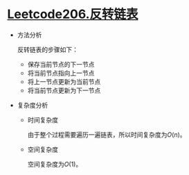 # [Leetcode206.反转链表](<https://leetcode-cn.com/problems/reverse-linked-list/>)

- 方法分析

  反转链表的步骤如下：

  - 保存当前节点的下一节点
  - 将当前节点指向上一节点
  - 将上一节点更新为当前节点
  - 将当前节点更新为下一节点

- 复杂度分析

  - 时间复杂度

    由于整个过程需要遍历一遍链表，所以时间复杂度为$O(n)$。

  - 空间复杂度

    空间复杂度为$O(1)​$。
